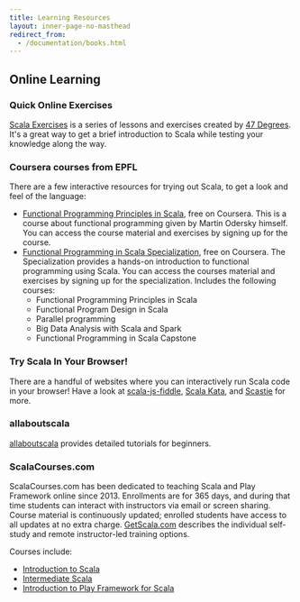 ```yaml
---
title: Learning Resources
layout: inner-page-no-masthead
redirect_from:
  - /documentation/books.html
---
```


## Online Learning

### Quick Online Exercises
[Scala Exercises](https://www.scala-exercises.org/) is a series of lessons and exercises created by [47 Degrees](https://www.47deg.com/). It's a great way to get a brief introduction to Scala while testing your knowledge along the way.

### Coursera courses from EPFL
There are a few interactive resources for trying out Scala, to get a look and feel of the language:

 * [Functional Programming Principles in Scala](https://www.coursera.org/course/progfun), free on Coursera. This is a course about functional programming given by Martin Odersky himself. You can access the course material and exercises by
 signing up for the course.
 * [Functional Programming in Scala Specialization](https://www.coursera.org/specializations/scala), free on Coursera. The Specialization provides a hands-on introduction to functional programming using Scala. You can access the courses material and exercises by signing up for the specialization. Includes the following courses:
    * Functional Programming Principles in Scala
    * Functional Program Design in Scala
    * Parallel programming
    * Big Data Analysis with Scala and Spark
    * Functional Programming in Scala Capstone

### Try Scala In Your Browser!
There are a handful of websites where you can interactively run Scala code in your browser! Have a look at [scala-js-fiddle](http://www.scala-js-fiddle.com/), [Scala Kata](http://www.scalakata.com/), and [Scastie](http://scastie.org/) for more.

### allaboutscala
[allaboutscala](http://allaboutscala.com/) provides detailed tutorials for beginners.

### ScalaCourses.com
ScalaCourses.com has been dedicated to teaching Scala and Play Framework online since 2013.
Enrollments are for 365 days, and during that time students can interact with instructors via email or screen sharing.
Course material is continuously updated; enrolled students have access to all updates at no extra charge.
[GetScala.com](https://www.getscala.com) describes the individual self-study and remote instructor-led training options.

Courses include:
 * [Introduction to Scala](https://www.scalacourses.com/showCourse/40)
 * [Intermediate Scala](https://www.scalacourses.com/showCourse/45)
 * [Introduction to Play Framework for Scala](https://www.scalacourses.com/showCourse/39)

